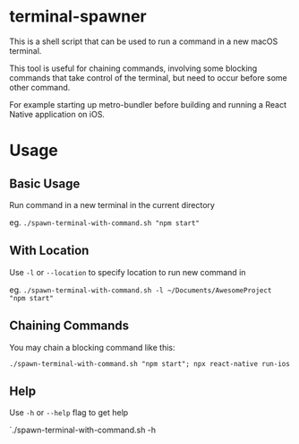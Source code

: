 # terminal-spawner
This is a shell script that can be used to run a command in a new macOS terminal.

This tool is useful for chaining commands, involving some blocking commands that take control of the terminal, but need to occur before some other command. 

For example starting up metro-bundler before building and running a React Native application on iOS.

# Usage
## Basic Usage
Run command in a new terminal in the current directory

eg. `./spawn-terminal-with-command.sh "npm start"`

## With Location
Use `-l` or `--location` to specify location to run new command in

eg. `./spawn-terminal-with-command.sh -l ~/Documents/AwesomeProject "npm start"`

## Chaining Commands
You may chain a blocking command like this:

`./spawn-terminal-with-command.sh "npm start"; npx react-native run-ios`

## Help
Use `-h` or `--help` flag to get help

`./spawn-terminal-with-command.sh -h
